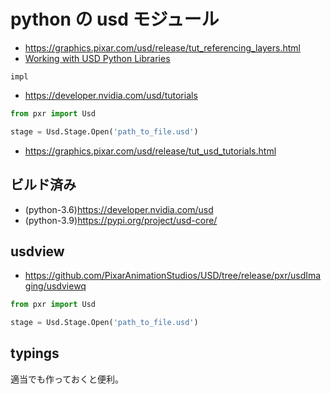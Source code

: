 # python の usd モジュール

* <https://graphics.pixar.com/usd/release/tut_referencing_layers.html>
* [Working with USD Python Libraries](https://developer.nvidia.com/usd/tutorials)

```{toctree}
impl
```

* <https://developer.nvidia.com/usd/tutorials>

```python
from pxr import Usd

stage = Usd.Stage.Open('path_to_file.usd')
```

* <https://graphics.pixar.com/usd/release/tut_usd_tutorials.html>


## ビルド済み

* (python-3.6)<https://developer.nvidia.com/usd>
* (python-3.9)<https://pypi.org/project/usd-core/>

## usdview

* <https://github.com/PixarAnimationStudios/USD/tree/release/pxr/usdImaging/usdviewq>

```py
from pxr import Usd

stage = Usd.Stage.Open('path_to_file.usd')
```

## typings

適当でも作っておくと便利。
